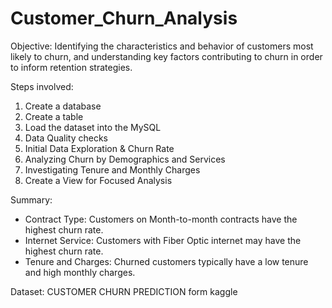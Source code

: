 # Customer_Churn_Analysis

Objective:
Identifying the characteristics and behavior of customers most likely to churn, and understanding key factors contributing to churn in order to inform retention strategies.

Steps involved:

1. Create a database
2. Create a table
3. Load the dataset into the MySQL
4. Data Quality checks
6. Initial Data Exploration & Churn Rate
7. Analyzing Churn by Demographics and Services
8. Investigating Tenure and Monthly Charges
9. Create a View for Focused Analysis

Summary:

* Contract Type: Customers on Month-to-month contracts have the highest churn rate.
* Internet Service: Customers with Fiber Optic internet may have the highest churn rate.
* Tenure and Charges: Churned customers typically have a low tenure and high monthly charges.

Dataset:
CUSTOMER CHURN PREDICTION form kaggle
